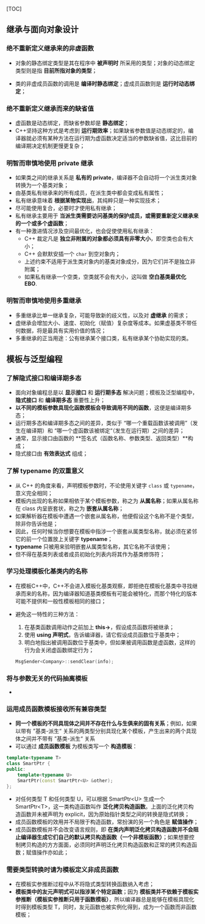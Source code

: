 [TOC]

## 继承与面向对象设计

### 绝不重新定义继承来的非虚函数

- 对象的静态绑定类型是其在程序中 **被声明时** 所采用的类型；对象的动态绑定类型则是指 **目前所指对象的类型**；

- 类的非虚成员函数的调用是 **编译时静态绑定**；虚成员函数则是 **运行时动态绑定**；

### 绝不重新定义继承而来的缺省值

- 虚函数是动态绑定，而缺省参数却是 **静态绑定**；
- C++坚持这种方式是考虑到 **运行期效率**；如果缺省参数值是动态绑定的，编译器就必须有某种方法在运行期为虚函数决定适当的参数缺省值，这比目前的编译期决定机制更慢更复杂；

### 明智而审慎地使用 private 继承

- 如果类之间的继承关系是 **私有的 private**，编译器不会自动将一个派生类对象转换为一个基类对象；
- 由基类私有继承来的所有成员，在派生类中都会变成私有属性；
- 私有继承意味着 **根据某物实现出**，其纯粹只是一种实现技术；
- 尽可能使用复合，必要时才使用私有继承；
- 私有继承主要用于 **当派生类需要访问基类的保护成员，或需要重新定义继承来的一个或多个虚函数**；
- 有一种激进情况涉及空间最优化，也会促使使用私有继承：
  - C++ 裁定凡是 **独立非附属的对象都必须具有非零大小**，即空类也会有大小；
  - C++ 会默默安插一个 `char` 到空对象内；
  - 上述约束不适用于派生类对象内的基类对象成分，因为它们并不是独立非附属；
  - 如果私有继承一个空类，空类就不会有大小，这叫做 **空白基类最优化 EBO**.

### 明智而审慎地使用多重继承

- 多重继承比单一继承复杂，可能导致新的歧义性，以及对 **虚继承** 的需求；
- 虚继承会增加大小、速度、初始化（赋值）复杂度等成本。如果虚基类不带任何数据，将是最具有实用价值的情况；
- 多重继承的正当用途：公有继承某个接口类，私有继承某个协助实现的类。

## 模板与泛型编程

### 了解隐式接口和编译期多态

- 面向对象编程总是以 **显示接口** 和 **运行期多态** 解决问题；模板及泛型编程中，**隐式接口** 和 **编译期多态** 重要性上升；
- **以不同的模板参数具现化函数模板会导致调用不同的函数**，这便是编译期多态；
- 运行期多态和编译期多态之间的差异，类似于 “哪一个重载函数该被调用”（发生在编译期）和 “哪一个虚函数该被绑定“（发生在运行期）之间的差异；
- 通常，显示接口由函数的 **签名式（函数名称、参数类型、返回类型）**构成；
- 隐式接口由 **有效表达式** 组成；

### 了解 typename 的双重意义

- 从 C++ 的角度来看，声明模板参数时，不论使用关键字  `class` 或 `typename`，意义完全相同；
- 模板内出现的名称如果相依于某个模板参数，称之为 **从属名称**；如果从属名称在 class 内呈嵌套状，称之为 **嵌套从属名称**；
- 如果解析器在模板中遭遇一个嵌套从属名称，他便假设这个名称不是个类型，除非你告诉他是；
- 因此，任何时候当你想要在模板中指涉一个嵌套从属类型名称，就必须在紧邻它的前一个位置放上关键字 **typename**；
- **typename** 只被用来验明嵌套从属类型名称，其它名称不该使用；
- 但不得在基类列表或者成员初始化列表内将其作为基类修饰符；

### 学习处理模板化基类内的名称

- 在模板C++中，C++不会进入模板化基类观察，即拒绝在模板化基类中寻找继承而来的名称，因为编译器知道基类模板有可能会被特化，而那个特化的版本可能不提供和一般性模板相同的接口；

- 避免这一特性的三种方法：

  1. 在基类函数调用动作之前加上 **this->**，假设成员函数将被继承；
  2. 使用 **using 声明式**，告诉编译器，请它假设成员函数位于基类中；
  3. 明白地指出被调用函数位于基类中，但如果被调用函数是虚函数，这样的行为会关闭虚函数绑定行为；

  ``` c++
  MsgSender<Company>::sendClear(info);
  ```

### 将与参数无关的代码抽离模板

- 

### 运用成员函数模板接收所有兼容类型

- **同一个模板的不同具现体之间并不存在什么与生俱来的固有关系**；例如，如果以带有 ”基类-派生“ 关系的两类型分别具现化某个模板，产生出来的两个具现体之间并不带有 ”基类-派生“ 关系
- 可以通过 **成员函数模板** 为模板类写一个 **构造模板**：

``` c++
template<typename T>
class SmartPtr {
public:
    template<typename U>
    SmartPtr(const SmartPtr<U> &other);
};
```

- 对任何类型 T 和任何类型 U，可以根据 SmartPtr<U\> 生成一个 SmartPtr<T\>，这一类构造函数叫作 **泛化拷贝构造函数**。上面的泛化拷贝构造函数并未被声明为 explicit，因为原始指针类型之间的转换是隐式转换；
- 成员函数模板的效用并不局限于构造函数，常扮演的另一个角色是 **赋值操作**；
- 成员函数模板并不会改变语言规则，即 **在类内声明泛化拷贝构造函数并不会阻止编译器生成它们自己的默认拷贝构造函数（一个非模板函数）**；如果想要控制拷贝构造的方方面面，必须同时声明泛化拷贝构造函数和正常的拷贝构造函数；赋值操作亦如此；

### 需要类型转换时请为模板定义非成员函数

- 在模板实参推断过程中从不将隐式类型转换函数纳入考虑；
- **模板类中的友元声明式可以指涉某个特定函数**；因为 **模板类并不依赖于模板实参推断（模板实参推断只用于函数模板）**，所以编译器总是能够在模板具现化时得到模板类型 T，同时，友元函数也被实例化得到，成为一个函数而非函数模板；